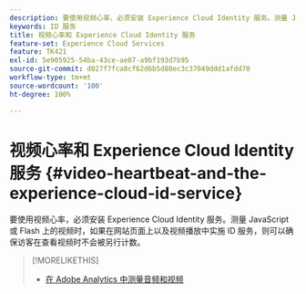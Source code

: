 ```yaml
---
description: 要使用视频心率，必须安装 Experience Cloud Identity 服务。测量 JavaScript 或 Flash 上的视频时，如果在网站页面上以及视频播放中实施 ID 服务，则可以确保访客在查看视频时不会被另行计数。
keywords: ID 服务
title: 视频心率和 Experience Cloud Identity 服务
feature-set: Experience Cloud Services
feature: TK421
exl-id: 5e905925-54ba-43ce-ae87-a9bf193d7b95
source-git-commit: d027f7fca8cf62d6b5d80ec3c37049ddd1afdd70
workflow-type: tm+mt
source-wordcount: '100'
ht-degree: 100%

---
```


# 视频心率和 Experience Cloud Identity 服务 {#video-heartbeat-and-the-experience-cloud-id-service}

要使用视频心率，必须安装 Experience Cloud Identity 服务。测量 JavaScript 或 Flash 上的视频时，如果在网站页面上以及视频播放中实施 ID 服务，则可以确保访客在查看视频时不会被另行计数。

>[!MORELIKETHIS]
>
>* [在 Adobe Analytics 中测量音频和视频](https://experienceleague.adobe.com/docs/media-analytics/using/media-overview.html?lang=zh-Hans)
